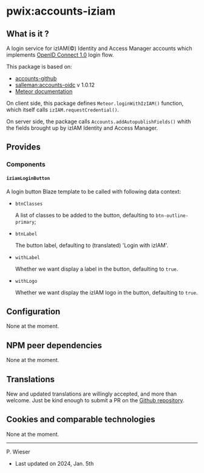 # pwix:accounts-iziam

## What is it ?

A login service for izIAM(©) Identity and Access Manager accounts which implements [OpenID Connect 1.0](https://openid.net/specs/openid-connect-core-1_0.html) login flow.

This package is based on:

- [accounts-github](https://github.com/meteor/meteor/tree/devel/packages/accounts-github)
- [salleman:accounts-oidc](https://github.com/salleman33/meteor-accounts-oidc/tree/master/packages/switch_accounts-oidc) v 1.0.12
- [Meteor documentation](https://docs.meteor.com/api/accounts#Meteor-loginWith%3CExternalService%3E)

On client side, this package defines `Meteor.loginWithIzIAM()` function, which itself calls `izIAM.requestCredential()`.

On server side, the package calls `Accounts.addAutopublishFields()` whith the fields brought up by izIAM Identity and Access Manager.

## Provides

### Components

#### `iziamLoginButton`

A login button Blaze template to be called with following data context:

- `btnClasses`

    A list of classes to be added to the button, defaulting to `btn-outline-primary`;

- `btnLabel`

    The button label, defaulting to (translated) 'Login with izIAM'.

- `withLabel`

    Whether we want display a label in the button, defaulting to `true`.

- `withLogo`

    Whether we want display the izIAM logo in the button, defaulting to `true`.

## Configuration

None at the moment.

## NPM peer dependencies

None at the moment.

## Translations

New and updated translations are willingly accepted, and more than welcome. Just be kind enough to submit a PR on the [Github repository](https://github.com/trychlos/pwix-accounts-iziam/pulls).

## Cookies and comparable technologies

None at the moment.

---
P. Wieser
- Last updated on 2024, Jan. 5th
